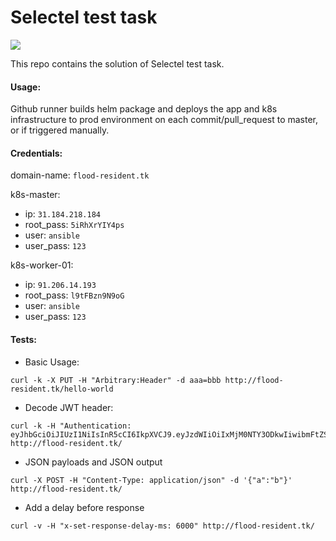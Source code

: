 # Selectel test task
![](https://github.com/MaximFilimonov/selectel_test_task/actions/workflows/ci-cd.yml/badge.svg)

This repo contains the solution of Selectel test task.

#### Usage:
Github runner builds helm package and deploys the app and k8s infrastructure to prod environment on each commit/pull_request to master, or if triggered manually.

####  Credentials:
domain-name: `flood-resident.tk`

k8s-master:
  - ip: `31.184.218.184`
  - root_pass: `5iRhXrYIY4ps`
  - user: `ansible`
  - user_pass: `123`

k8s-worker-01: 
  - ip: `91.206.14.193`
  - root_pass: `l9tFBzn9N9oG`
  - user: `ansible`
  - user_pass: `123`

#### Tests:
- Basic Usage:
```
curl -k -X PUT -H "Arbitrary:Header" -d aaa=bbb http://flood-resident.tk/hello-world
```

- Decode JWT header:
```
curl -k -H "Authentication: eyJhbGciOiJIUzI1NiIsInR5cCI6IkpXVCJ9.eyJzdWIiOiIxMjM0NTY3ODkwIiwibmFtZSI6IkpvaG4gRG9lIiwiaWF0IjoxNTE2MjM5MDIyfQ.SflKxwRJSMeKKF2QT4fwpMeJf36POk6yJV_adQssw5c" http://flood-resident.tk/
```

- JSON payloads and JSON output
```
curl -X POST -H "Content-Type: application/json" -d '{"a":"b"}' http://flood-resident.tk/
```

- Add a delay before response
```
curl -v -H "x-set-response-delay-ms: 6000" http://flood-resident.tk/
```
